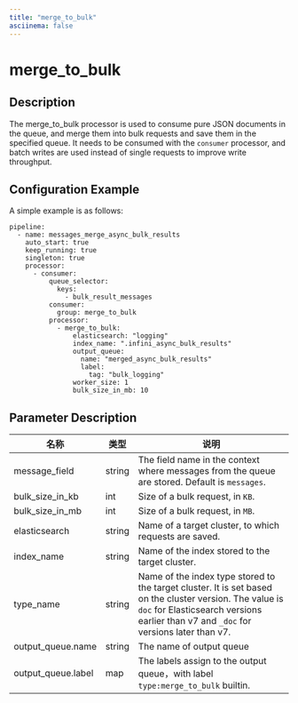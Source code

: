 ```yaml
---
title: "merge_to_bulk"
asciinema: false
---
```


# merge_to_bulk

## Description

The merge_to_bulk processor is used to consume pure JSON documents in the queue, and merge them into bulk requests and save them in the specified queue.
It needs to be consumed with the `consumer` processor, and batch writes are used instead of single requests to improve write throughput.

## Configuration Example

A simple example is as follows:

```
pipeline:
  - name: messages_merge_async_bulk_results
    auto_start: true
    keep_running: true
    singleton: true
    processor:
      - consumer:
          queue_selector:
            keys:
              - bulk_result_messages
          consumer:
            group: merge_to_bulk
          processor:
            - merge_to_bulk:
                elasticsearch: "logging"
                index_name: ".infini_async_bulk_results"
                output_queue:
                  name: "merged_async_bulk_results"
                  label:
                    tag: "bulk_logging"
                worker_size: 1
                bulk_size_in_mb: 10
```

## Parameter Description

| 名称                    | 类型   | 说明                                                                                 |
| ----------------------- | ------ | ------------------------------------------------------------------------------------ |
| message_field         | string | The field name in the context where messages from the queue are stored. Default is `messages`. |
| bulk_size_in_kb         | int    | Size of a bulk request, in `KB`.                                                                                                                                                                  |
| bulk_size_in_mb         | int    | Size of a bulk request, in `MB`.                                                                                                                                                                  |
| elasticsearch           | string | Name of a target cluster, to which requests are saved.                                                                                                                                            |
| index_name              | string | Name of the index stored to the target cluster.                                                                                                                                                   |
| type_name               | string | Name of the index type stored to the target cluster. It is set based on the cluster version. The value is `doc` for Elasticsearch versions earlier than v7 and `_doc` for versions later than v7. |
| output_queue.name       | string | The name of output queue                                                                                                                                                                          |
| output_queue.label      | map    | The labels assign to the output queue，with label `type:merge_to_bulk` builtin.                                                                                                                  |
